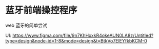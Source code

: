 # 蓝牙前端操控程序

web 蓝牙的简单尝试

UI: https://www.figma.com/file/9n7KhHxxkR4okeAUN0LA8z/Untitled?type=design&node-id=1-8&mode=design&t=BtkVo7ElEYfkbKCM-0
